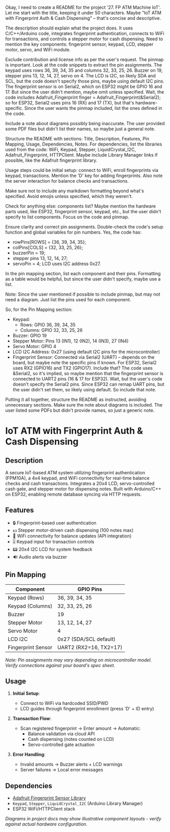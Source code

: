 Okay, I need to create a README for the project '27. FP ATM Machine IoT'. Let me start with the title, keeping it under 50 characters. Maybe "IoT ATM with Fingerprint Auth & Cash Dispensing" – that's concise and descriptive.

The description should explain what the project does. It uses C/C++/Arduino code, integrates fingerprint authentication, connects to WiFi for transactions, and controls a stepper motor for cash dispensing. Need to mention the key components: fingerprint sensor, keypad, LCD, stepper motor, servo, and WiFi module.

Exclude contribution and license info as per the user's request. The pinmap is important. Look at the code snippets to extract the pin assignments. The keypad uses rows 36, 39, 34, 35 and columns 32, 33, 25, 26. Buzzer on 19, stepper pins 13, 12, 14, 27, servo on 4. The LCD is I2C, so likely SDA and SCL, but the code doesn't specify those pins, maybe using default I2C pins. The fingerprint sensor is on Serial2, which on ESP32 might be GPIO 16 and 17. But since the user didn't mention, maybe omit unless specified. Wait, the code includes Adafruit_Fingerprint finger = Adafruit_Fingerprint(&Serial2); so for ESP32, Serial2 uses pins 16 (RX) and 17 (TX), but that's hardware-specific. Since the user wants the pinmap included, list the ones defined in the code.

Include a note about diagrams possibly being inaccurate. The user provided some PDF files but didn't list their names, so maybe just a general note.

Structure the README with sections: Title, Description, Features, Pin Mapping, Usage, Dependencies, Notes. For dependencies, list the libraries used from the code: WiFi, Keypad, Stepper, LiquidCrystal_I2C, Adafruit_Fingerprint, HTTPClient. Maybe include Library Manager links if possible, like the Adafruit fingerprint library.

Usage steps could be initial setup: connect to WiFi, enroll fingerprints via keypad, transactions. Mention the 'D' key for adding fingerprints. Also note the server interaction for balance checks and transactions.

Make sure not to include any markdown formatting beyond what's specified. Avoid emojis unless specified, which they weren't.

Check for anything else: components list? Maybe mention the hardware parts used, like ESP32, fingerprint sensor, keypad, etc., but the user didn't specify to list components. Focus on the code and pinmap.

Ensure clarity and correct pin assignments. Double-check the code's setup function and global variables for pin numbers. Yes, the code has:

- rowPins[ROWS] = {36, 39, 34, 35};
- colPins[COLS] = {32, 33, 25, 26};
- buzzerPin = 19;
- stepper pins 13, 12, 14, 27;
- servoPin = 4;
LCD uses I2C address 0x27.

In the pin mapping section, list each component and their pins. Formatting as a table would be helpful, but since the user didn't specify, maybe use a list.

Note: Since the user mentioned if possible to include pinmap, but may not need a diagram. Just list the pins used for each component.

So, for the Pin Mapping section:

- Keypad:
  - Rows: GPIO 36, 39, 34, 35
  - Columns: GPIO 32, 33, 25, 26
- Buzzer: GPIO 19
- Stepper Motor: Pins 13 (IN1), 12 (IN2), 14 (IN3), 27 (IN4)
- Servo Motor: GPIO 4
- LCD I2C Address: 0x27 (using default I2C pins for the microcontroller)
- Fingerprint Sensor: Connected via Serial2 (UART) – depends on the board, but maybe note the specific pins if known. For ESP32, Serial2 uses RX2 (GPIO16) and TX2 (GPIO17). Include that? The code uses &Serial2, so it's implied, so maybe mention that the fingerprint sensor is connected to UART2 pins (16 & 17 for ESP32). Wait, but the user's code doesn't specify the Serial2 pins. Since ESP32 can remap UART pins, but the user didn't set them, so likely using default. So include that note.

Putting it all together, structure the README as instructed, avoiding unnecessary sections. Make sure the note about diagrams is included. The user listed some PDFs but didn't provide names, so just a generic note.
# IoT ATM with Fingerprint Auth & Cash Dispensing

## Description  
A secure IoT-based ATM system utilizing fingerprint authentication (FPM10A), a 4x4 keypad, and WiFi connectivity for real-time balance checks and cash transactions. Integrates a 20x4 LCD, servo-controlled cash gate, and stepper motor for dispensing notes. Built with Arduino/C++ on ESP32, enabling remote database syncing via HTTP requests.

## Features  
- 🔒 Fingerprint-based user authentication  
- 💵 Stepper motor-driven cash dispensing (100 notes max)  
- 📶 WiFi connectivity for balance updates (API integration)  
- 🎚️ Keypad input for transaction controls  
- 📟 20x4 I2C LCD for system feedback  
- 🔊 Audio alerts via buzzer  

## Pin Mapping  
| Component       | GPIO Pins                |  
|-----------------|--------------------------|  
| Keypad (Rows)   | 36, 39, 34, 35           |  
| Keypad (Columns)| 32, 33, 25, 26           |  
| Buzzer          | 19                       |  
| Stepper Motor   | 13, 12, 14, 27           |  
| Servo Motor     | 4                        |  
| LCD I2C         | 0x27 (SDA/SCL default)   |  
| Fingerprint Sensor | UART2 (RX2=16, TX2=17) |  

*Note: Pin assignments may vary depending on microcontroller model. Verify connections against your board's spec sheet.*

## Usage  
1. **Initial Setup**:  
   - Connect to WiFi via hardcoded SSID/PWD  
   - LCD guides through fingerprint enrollment (press 'D' + ID entry)  

2. **Transaction Flow**:  
   - Scan registered fingerprint → Enter amount → Automatic:  
     - Balance validation via cloud API  
     - Cash dispensing (notes counted on LCD)  
     - Servo-controlled gate actuation  

3. **Error Handling**:  
   - Invalid amounts → Buzzer alerts + LCD warnings  
   - Server failures → Local error messages  

## Dependencies  
- [Adafruit Fingerprint Sensor Library](https://github.com/adafruit/Adafruit-Fingerprint-Sensor-Library)  
- `Keypad`, `Stepper`, `LiquidCrystal_I2C` (Arduino Library Manager)  
- ESP32 WiFi/HTTPClient stack  

*Diagrams in project docs may show illustrative component layouts - verify against actual hardware configuration.*
```